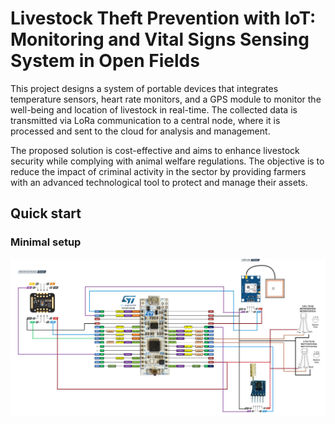 # Livestock Theft Prevention with IoT: Monitoring and Vital Signs Sensing System in Open Fields
This project designs a system of portable devices that integrates temperature sensors, heart rate monitors, and a GPS module to monitor the well-being and location of livestock in real-time. The collected data is transmitted via LoRa communication to a central node, where it is processed and sent to the cloud for analysis and management.

The proposed solution is cost-effective and aims to enhance livestock security while complying with animal welfare regulations. The objective is to reduce the impact of criminal activity in the sector by providing farmers with an advanced technological tool to protect and manage their assets.

## Quick start
### Minimal setup
![Setup of the LSU orotoype](./img/test_scheme.png)
